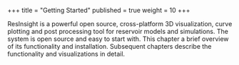 +++
title = "Getting Started"
published = true
weight = 10
+++

ResInsight is a powerful open source, cross-platform 3D visualization, curve plotting and post processing tool for reservoir models and simulations. 
The system is open source and easy to start with. This chapter a brief overview of its functionality and installation.
Subsequent chapters describe the functionality and visualizations in detail.